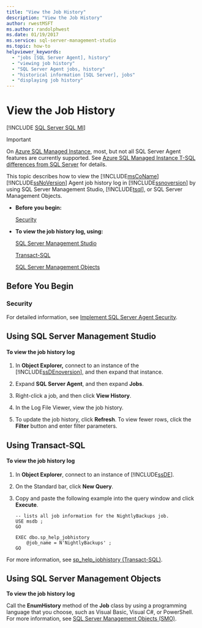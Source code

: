 ```yaml
---
title: "View the Job History"
description: "View the Job History"
author: rwestMSFT
ms.author: randolphwest
ms.date: 01/19/2017
ms.service: sql-server-management-studio
ms.topic: how-to
helpviewer_keywords:
  - "jobs [SQL Server Agent], history"
  - "viewing job history"
  - "SQL Server Agent jobs, history"
  - "historical information [SQL Server], jobs"
  - "displaying job history"
---
```

# View the Job History
[!INCLUDE [SQL Server SQL MI](../includes/applies-to-version/sql-asdbmi.md)]

> [!IMPORTANT]  
> On [Azure SQL Managed Instance](/azure/sql-database/sql-database-managed-instance), most, but not all SQL Server Agent features are currently supported. See [Azure SQL Managed Instance T-SQL differences from SQL Server](/azure/sql-database/sql-database-managed-instance-transact-sql-information#sql-server-agent) for details.

This topic describes how to view the [!INCLUDE[msCoName](../includes/msconame-md.md)] [!INCLUDE[ssNoVersion](../includes/ssnoversion-md.md)] Agent job history log in [!INCLUDE[ssnoversion](../includes/ssnoversion-md.md)] by using SQL Server Management Studio, [!INCLUDE[tsql](../includes/tsql-md.md)], or SQL Server Management Objects.  
  
-   **Before you begin:**  
  
    [Security](#Security)  
  
-   **To view the job history log, using:**  
  
    [SQL Server Management Studio](#SSMS)  
  
    [Transact-SQL](#TSQL)  
  
    [SQL Server Management Objects](#SMO)  
  
## <a name="BeforeYouBegin"></a>Before You Begin  
  
### <a name="Security"></a>Security  
For detailed information, see [Implement SQL Server Agent Security](implement-sql-server-agent-security.md).  
  
## <a name="SSMS"></a>Using SQL Server Management Studio  
  
#### To view the job history log  
  
1.  In **Object Explorer,** connect to an instance of the [!INCLUDE[ssDEnoversion](../includes/ssdenoversion-md.md)], and then expand that instance.  
  
2.  Expand **SQL Server Agent**, and then expand **Jobs**.  
  
3.  Right-click a job, and then click **View History**.  
  
4.  In the Log File Viewer, view the job history.  
  
5.  To update the job history, click **Refresh**. To view fewer rows, click the **Filter** button and enter filter parameters.  
  
## <a name="TSQL"></a>Using Transact-SQL  
  
#### To view the job history log  
  
1.  In **Object Explorer**, connect to an instance of [!INCLUDE[ssDE](../includes/ssde-md.md)].  
  
2.  On the Standard bar, click **New Query**.  
  
3.  Copy and paste the following example into the query window and click **Execute**.  
  
    ```  
    -- lists all job information for the NightlyBackups job.  
    USE msdb ;  
    GO  
  
    EXEC dbo.sp_help_jobhistory   
        @job_name = N'NightlyBackups' ;  
    GO  
    ```  
  
For more information, see [sp_help_jobhistory (Transact-SQL)](/sql/relational-databases/system-stored-procedures/sp-help-jobhistory-transact-sql).  
  
## <a name="SMO"></a>Using SQL Server Management Objects  
**To view the job history log**  
  
Call the **EnumHistory** method of the **Job** class by using a programming language that you choose, such as Visual Basic, Visual C#, or PowerShell. For more information, see [SQL Server Management Objects (SMO)](/sql/relational-databases/server-management-objects-smo/sql-server-management-objects-smo-programming-guide).  

